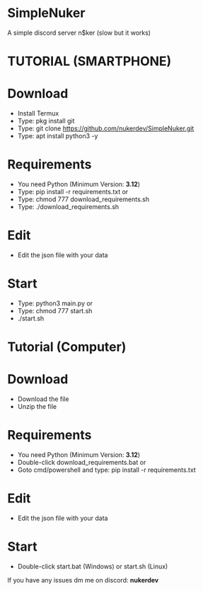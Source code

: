 # SimpleNuker
A simple discord server n$ker (slow but it works)

# TUTORIAL (SMARTPHONE)
# Download
  - Install Termux
  - Type: pkg install git
  - Type: git clone https://github.com/nukerdev/SimpleNuker.git
  - Type: apt install python3 -y
# Requirements
  - You need Python (Minimum Version: **3.12**)
  - Type: pip install -r requirements.txt
    or
  - Type: chmod 777 download_requirements.sh
  - Type: ./download_requirements.sh
# Edit
  - Edit the json file with your data
# Start
  - Type: python3 main.py
  or
  - Type: chmod 777 start.sh
  - ./start.sh

# Tutorial (Computer)
# Download
  - Download the file
  - Unzip the file
# Requirements
  - You need Python (Minimum Version: **3.12**)
  - Double-click download_requirements.bat
  or
  - Goto cmd/powershell and type: pip install -r requirements.txt
# Edit
  - Edit the json file with your data
# Start
  - Double-click start.bat (Windows) or start.sh (Linux)

If you have any issues dm me on discord: **nukerdev**
